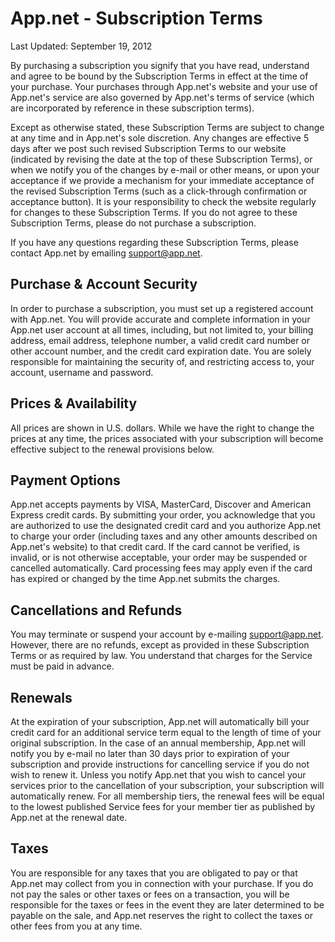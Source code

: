 # App.net - Subscription Terms

Last Updated: September 19, 2012

By purchasing a subscription you signify that you have read, understand and agree to be bound by the Subscription Terms in effect at the time of your purchase. Your purchases through App.net's website and your use of App.net's service are also governed by App.net's terms of service (which are incorporated by reference in these subscription terms).

Except as otherwise stated, these Subscription Terms are subject to change at any time and in App.net's sole discretion. Any changes are effective 5 days after we post such revised Subscription Terms to our website (indicated by revising the date at the top of these Subscription Terms), or when we notify you of the changes by e-mail or other means, or upon your acceptance if we provide a mechanism for your immediate acceptance of the revised Subscription Terms (such as a click-through confirmation or acceptance button).  It is your responsibility to check the website regularly for changes to these Subscription Terms. If you do not agree to these Subscription Terms, please do not purchase a subscription.

If you have any questions regarding these Subscription Terms, please contact App.net by emailing [support@app.net](mailto:support@app.net).

## Purchase & Account Security

In order to purchase a subscription, you must set up a registered account with App.net. You will provide accurate and complete information in your App.net user account at all times, including, but not limited to, your billing address, email address, telephone number, a valid credit card number or other account number, and the credit card expiration date. You are solely responsible for maintaining the security of, and restricting access to, your account, username and password.

## Prices & Availability

All prices are shown in U.S. dollars. While we have the right to change the prices at any time, the prices associated with your subscription will become effective subject to the renewal provisions below.

## Payment Options

App.net accepts payments by VISA, MasterCard, Discover and American Express credit cards. By submitting your order, you acknowledge that you are authorized to use the designated credit card and you authorize App.net to charge your order (including taxes and any other amounts described on App.net's website) to that credit card. If the card cannot be verified, is invalid, or is not otherwise acceptable, your order may be suspended or cancelled automatically. Card processing fees may apply even if the card has expired or changed by the time App.net submits the charges.

## Cancellations and Refunds

You may terminate or suspend your account by e-mailing [support@app.net](mailto:support@app.net).  However, there are no refunds, except as provided in these Subscription Terms or as required by law. You understand that charges for the Service must be paid in advance.

## Renewals

At the expiration of your subscription, App.net will automatically bill your credit card for an additional service term equal to the length of time of your original subscription.  In the case of an annual membership, App.net will notify you by e-mail no later than 30 days prior to expiration of your subscription and provide instructions for cancelling service if you do not wish to renew it. Unless you notify App.net that you wish to cancel your services prior to the cancellation of your subscription, your subscription will automatically renew. For all membership tiers, the renewal fees will be equal to the lowest published Service fees for your member tier as published by App.net at the renewal date.

## Taxes

You are responsible for any taxes that you are obligated to pay or that App.net may collect from you in connection with your purchase. If you do not pay the sales or other taxes or fees on a transaction, you will be responsible for the taxes or fees in the event they are later determined to be payable on the sale, and App.net reserves the right to collect the taxes or other fees from you at any time.
